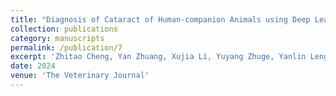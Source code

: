 ```yaml
---
title: "Diagnosis of Cataract of Human-companion Animals using Deep Learning"
collection: publications
category: manuscripts
permalink: /publication/7
excerpt: 'Zhitao Cheng, Yan Zhuang, Xujia Li, Yuyang Zhuge, Yanlin Leng, Qing Wang, Song Su, Jiayu Huang, Yong Tang. Diagnosis of Cataract of Human-companion Animals using Deep Learning. Submitted to The Veterinary Journal, under review, 2024. Animals with cataracts suffer from degraded visions and low life quality, meanwhile bringing burdens to owners emotionally and economically. Early discovery and diagnosis of cataracts would help in planning timely treatments. This study presents a two-stage deep learning framework for the diagnosis of cataracts in human-companion animals, specifically cats and dogs. A dedicated large dataset of both face and eye images of cats and dogs containing cataracts and non-cataracts were included in this study. All images were carefully reviewed by experienced veterinary ophthalmologists. Multiple machine learning methods were trained using a cross-validation approach and evaluated in retrospective testing sets.	The deep learning framework could successfully locate the eye regions in face images and accurately classify cataracts with promising accuracies for both animals. For cats, the best AUC values of 0.9939 (95%CI 0.9836-0.9996). For dogs, the best AUC values of 0.9943 (95%CI 0.9885-0.9983). The proposed framework in diagnosing cataracts in human-companion animals has the potential to greatly benefit their health.'
date: 2024
venue: 'The Veterinary Journal'
---
```


